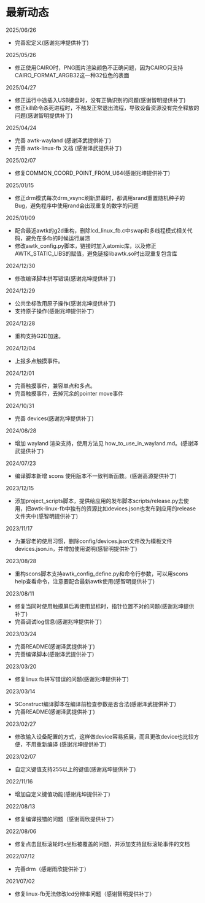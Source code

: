 # 最新动态

2025/06/26
  * 完善宏定义(感谢兆坤提供补丁)

2025/05/26
  * 修正使用CAIRO时，PNG图片渲染颜色不正确问题，因为CAIRO只支持CAIRO_FORMAT_ARGB32这一种32位色的表面

2025/04/27
  * 修正运行中途插入USB键盘时，没有正确识别的问题(感谢智明提供补丁)
  * 修正kill命令杀死进程时，不触发正常退出流程，导致设备资源没有完全释放的问题(感谢智明提供补丁)

2025/04/24
  * 完善 awtk-wayland (感谢泽武提供补丁)
  * 完善 awtk-linux-fb 文档 (感谢泽武提供补丁)

2025/02/07
  * 修复COMMON_COORD_POINT_FROM_U64(感谢兆坤提供补丁)

2025/01/15
  * 修正drm模式每次drm_vsync刷新屏幕时，都调用srand重置随机种子的Bug，避免程序中使用rand会出现重复的数字的问题

2025/01/09
  * 配合最近awtk的g2d重构，删除lcd_linux_fb.c中swap和多线程模式相关代码，避免在多fb的时候运行崩溃
  * 修改awtk_config.py脚本，链接时加入atomic库，以及修正AWTK_STATIC_LIBS的赋值，避免链接libawtk.so时出现重复包含库

2024/12/30
  * 修改编译脚本拼写错误(感谢兆坤提供补丁)

2024/12/29
  * 公共坐标改用原子操作(感谢兆坤提供补丁)
  * 支持原子操作(感谢兆坤提供补丁)

2024/12/28
  * 重构支持G2D加速。

2024/12/04
  * 上报多点触摸事件。

2024/12/01
  * 完善触摸事件，兼容单点和多点。
  * 完善触摸事件，去掉冗余的pointer move事件

2024/10/31
  * 完善 devices(感谢兆坤提供补丁)

2024/08/28
  * 增加 wayland 渲染支持，使用方法见 how_to_use_in_wayland.md。(感谢泽武提供补丁)

2024/07/23
  * 编译脚本新增 scons 使用版本不一致判断函数。(感谢高源提供补丁)

2023/12/15
  * 添加project_scripts脚本，提供给应用的发布脚本scripts/release.py去使用，把awtk-linux-fb中独有的资源比如devices.json也发布到应用的release文件夹中(感智明提供补丁)

2023/11/17
  * 为兼容老的使用习惯，删除config/devices.json文件改为模板文件devices.json.in，并增加使用说明(感智明提供补丁)

2023/08/28
  * 重构scons脚本支持awtk_config_define.py和命令行参数，可以用scons help查看命令，注意要配合最新awtk使用(感智明提供补丁)

2023/08/11
  * 修复当同时使用触摸屏后再使用鼠标时，指针位置不对的问题(感谢兆坤提供补丁)
  * 完善调试log信息(感谢兆坤提供补丁)

2023/03/24
  * 完善README(感谢泽武提供补丁)
  * 完善编译脚本(感谢泽武提供补丁)

2023/03/20
  * 修复linux fb拼写错误的问题(感谢兆坤提供补丁)

2023/03/14
  * SConstruct编译脚本在编译前检查参数是否合法(感谢泽武提供补丁)
  * 完善README(感谢泽武提供补丁)

2023/02/27
  * 修改输入设备配置的方式，这样做device容易拓展，而且更改device也比较方便，不用重新编译 (感谢兆坤提供补丁)

2023/02/07
  * 自定义键值支持255以上的键值(感谢兆坤提供补丁)

2022/11/16
  * 增加自定义键值功能(感谢兆坤提供补丁)

2022/08/13
  * 修复编译报错的问题（感谢雨欣提供补丁）

2022/08/06
  * 修复点击鼠标滚轮时x坐标被覆盖的问题，并添加支持鼠标滚轮事件的文档

2022/07/12
  * 完善drm（感谢雨欣提供补丁）

2021/07/02
 * 修复linux-fb无法修改lcd分辨率问题（感谢智明提供补丁）
